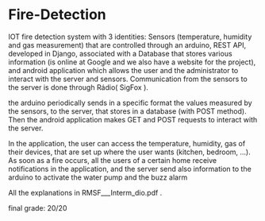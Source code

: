 # Fire-Detection


IOT fire detection system with 3 identities: Sensors (temperature, humidity and gas measurement) that are controlled through an arduino, REST API, developed in Django, associated with a Database that stores various information (is online at Google and we also have a website for the project), and android application which allows the user and the administrator to interact with the server and sensors. Communication from the sensors to the server is done through Rádio( SigFox ).

the arduino periodically sends in a specific format the values measured by the sensors, to the server, that stores in a database (with POST method). Then the android application makes GET and POST requests to interact with the server. 

In the application, the user can access the temperature, humidity, gas of their devices, that are set up where the user wants (kitchen, bedroom, ...). 
As soon as a fire occurs, all the users of a certain home receive notifications in the application, and the server send also information to the arduino to activate the water pump and the buzz alarm

All the explanations in RMSF___Interm_dio.pdf . 

final grade: 20/20
